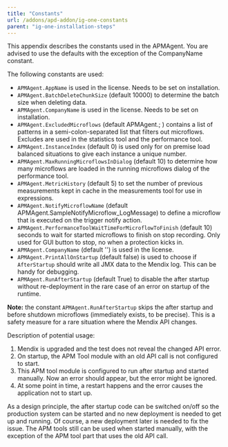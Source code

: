 ```yaml
---
title: "Constants"
url: /addons/apd-addon/ig-one-constants
parent: "ig-one-installation-steps"
---
```

This appendix describes the constants used in the APMAgent. You are advised to use the defaults with the exception of the CompanyName constant.

The following constants are used:

*   `APMAgent.AppName` is used in the license. Needs to be set on installation.
*   `APMAgent.BatchDeleteChunkSize` (default 10000) to determine the batch size when deleting data.
*   `APMAgent.CompanyName` is used in the license. Needs to be set on installation.
*   `APMAgent.ExcludedMicroflows` (default APMAgent.; ) contains a list of patterns in a semi-colon-separated  list that filters out microflows. Excludes are used in the statistics tool and the performance tool.
*   `APMAgent.InstanceIndex` (default 0) is used only for on premise load balanced situations to give each instance a unique number.
*   `APMAgent.MaxRunningMicroflowsInDialog` (default 10) to determine how many microflows are loaded in the  running microflows dialog of the performance tool.
*   `APMAgent.MetricHistory` (default 5) to set the number of previous measurements kept in cache in the measurements tool for use in expressions.
*   `APMAgent.NotifyMicroflowName` (default APMAgent.SampleNotifyMicroflow_LogMessage) to define a microflow that is executed on the trigger notify action.
*   `APMAgent.PerformanceToolWaitTimeForMicroflowToFinish` (default 10) seconds to wait for started microflows  to finish on stop recording. Only used for GUI button to stop, no when a protection kicks in.
*   `APMAgent.CompanyName` (default '<company name constant>') is used in the license.
*   `APMAgent.PrintAllOnStartup` (default false) is used to choose if `AfterStartup` should write all JMX data  to the Mendix log. This can be handy for debugging.
*   `APMAgent.RunAfterStartup` (default True) to disable the after startup without re-deployment in the rare case of an error on startup of the runtime.

**Note:** the constant `APMAgent.RunAfterStartup` skips the after startup and before shutdown microflows (immediately exists, to be precise). This is a safety measure for a rare situation where the Mendix API changes.

Description of potential usage:

1. Mendix is upgraded and the test does not reveal the changed API error.
2. On startup, the APM Tool module with an old API call is not configured to start.
3. This APM tool module is configured to run after startup and started manually. Now an error should appear, but the error might be ignored.
4. At some point in time, a restart happens and the error causes the application not to start up.

As a design principle, the after startup code can be switched on/off so the production system can be started and no new deployment is needed to get up and running. Of course, a new deployment later is needed to fix the issue. The APM tools still can be used when started manually, with the exception of the APM tool part that uses the old API call.
